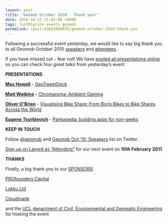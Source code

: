 ```yaml
--- 
layout: post
title: "Geomob October 2010 - Thank you!"
date: 2010-10-22 15:02:00 +0000
tags: JustMigrate events geomob
permalink: /post/43642069076/geomob-october-2010-thank-you
---
```

Following a successful event yesterday, we would like to say big thank you to all Geomob October 2010 [speakers](http://twitter.com/#!/geomob/geomob-oct-10-speakers "Geomob October 2010 Speakers") and [attendees](http://lanyrd.com/2010/geomob-october/attendees/ "Geomob 2010 Attendees").

If you have missed out - fear not! We have [posted all presentations online](http://www.slideshare.net/geomobldn/presentations "geomob slideshare presentations") so you can check four great talks from yesterday’s event.

**PRESENTATIONS**

**[Max Howell](http://twitter.com/mxcl)** - [GeoTweetDeck](http://www.slideshare.net/geomobldn/mhowell-geotweetdeck-geomob-october-2010 "M")**[](http://twitter.com/mazwat)**

**[Matt Watkins](http://twitter.com/mazwat) -** [Chromaroma: Ambient Gaming](http://www.slideshare.net/geomobldn/mwatkins-chromaroma-geo "Chromaroma Geomob 10/2010 presentation")**[](http://twitter.com/oobr)**

**[Oliver O'Brien](http://twitter.com/oobr)** - [Visualising Bike Share: From Boris Bikes to Bike Shares Across the World](http://www.slideshare.net/geomobldn/oobrian-visualising-bike-share "Visualizing bike share presentation")

**[Eugene Tsyrklevich](http://twitter.com/tsyrklevich)** - [Parkopedia: building apps for non-geeks](http://www.slideshare.net/geomobldn/etparkopedia "Parkopedia Geomob Oct 2010")

**KEEP IN TOUCH**

Follow [@geomob](http://www.twitter/geomob "Geomob twitter") and [Geomob Oct ‘10: Speakers](http://twitter.com/#!/geomob/geomob-oct-10-speakers "Geomob October 2010 Speaker List") list on Twitter.

[Sign up on Lanyrd as “Attending”](http://lanyrd.com/cmkz "Sign up for next Geomob") for our next event on **10th February 2011**.

**THANKS**

Finally, a big thank you to our [SPONSORS](http://geomobldn.org/pages/sponsors-26 "sponsors"):

[PROfounders Capital](http://www.profounderscapital.com/)

[Lokku Ltd](http://www.lokku.com/ "Lokku Limited")

[Cloudmade](http://www.cloudmade.com/)

and the [UCL](http://www.geog.ucl.ac.uk/) [department of Civil, Environmental and Geomatic Engineering](http://www.cege.ucl.ac.uk/) for hosting the event
